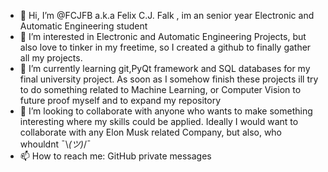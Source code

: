 - 👋 Hi, I’m @FCJFB a.k.a Felix C.J. Falk , im an senior year Electronic and Automatic Engineering student 
- 👀 I’m interested in Electronic and Automatic Engineering Projects, but also love to tinker in my freetime, so I created a github to finally gather all my projects. 
- 🌱 I’m currently learning git,PyQt framework and SQL databases for my final university project. As soon as I somehow finish these projects ill try to do something
related to Machine Learning, or Computer Vision to future proof myself and  to expand my repository
- 💞️ I’m looking to collaborate with anyone who wants to make something interesting where my skills could be applied. Ideally I would want to collaborate with any Elon Musk
related Company, but also, who whouldnt ¯\\_(ツ)_/¯ 
- 📫 How to reach me: GitHub private messages

<!---
FCJFB/FCJFB is a ✨ special ✨ repository because its `README.md` (this file) appears on your GitHub profile.
You can click the Preview link to take a look at your changes.
--->
